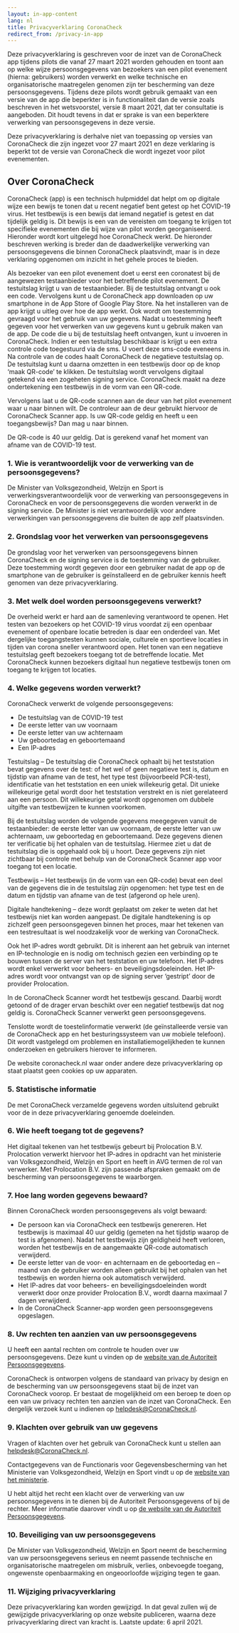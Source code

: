 ```yaml
---
layout: in-app-content
lang: nl
title: Privacyverklaring CoronaCheck
redirect_from: /privacy-in-app
---
```

Deze privacyverklaring is geschreven voor de inzet van de CoronaCheck app tijdens pilots die vanaf 27 maart 2021 worden gehouden en toont aan op welke wijze persoonsgegevens van bezoekers van een pilot evenement (hierna: gebruikers) worden verwerkt en welke technische en organisatorische maatregelen genomen zijn ter bescherming van deze persoonsgegevens. Tijdens deze pilots wordt gebruik gemaakt van een versie van de app die beperkter is in functionaliteit dan de versie zoals beschreven in het wetsvoorstel, versie 8 maart 2021, dat ter consultatie is aangeboden. Dit houdt tevens in dat er sprake is van een beperktere verwerking van persoonsgegevens in deze versie. 

Deze privacyverklaring is derhalve niet van toepassing op versies van CoronaCheck die zijn ingezet voor 27 maart 2021 en deze verklaring is beperkt tot de versie van CoronaCheck die wordt ingezet voor pilot evenementen. 

## Over CoronaCheck

CoronaCheck (app) is een technisch hulpmiddel dat helpt om op digitale wijze een bewijs te tonen dat u recent negatief bent getest op het COVID-19 virus. Het testbewijs is een bewijs dat iemand negatief is getest en dat tijdelijk geldig is. Dit bewijs is een van de vereisten om toegang te krijgen tot specifieke evenementen die bij wijze van pilot worden georganiseerd. Hieronder wordt kort uitgelegd hoe CoronaCheck werkt. De hieronder beschreven werking is breder dan de daadwerkelijke verwerking van persoonsgegevens die binnen CoronaCheck plaatsvindt, maar is in deze verklaring opgenomen om inzicht in het gehele proces te bieden.

Als bezoeker van een pilot evenement doet u eerst een coronatest bij de aangewezen testaanbieder voor het betreffende pilot evenement. De testuitslag krijgt u van de testaanbieder. Bij de testuitslag ontvangt u ook een code. Vervolgens kunt u de CoronaCheck app downloaden op uw smartphone in de App Store of Google Play Store. Na het installeren van de app krijgt u uitleg over hoe de app werkt. Ook wordt om toestemming gevraagd voor het gebruik van uw gegevens. Nadat u toestemming heeft gegeven voor het verwerken van uw gegevens kunt u gebruik maken van de app. De code die u bij de testuitslag heeft ontvangen, kunt u invoeren in CoronaCheck. Indien er een testuitslag beschikbaar is krijgt u een extra controle code toegestuurd via de sms. U voert deze sms-code eveneens in. Na controle van de codes haalt CoronaCheck de negatieve testuitslag op. De testuitslag kunt u daarna omzetten in een testbewijs door op de knop ‘maak QR-code’ te klikken. De testuitslag wordt vervolgens digitaal getekend via een zogeheten signing service. CoronaCheck maakt na deze ondertekening een testbewijs in de vorm van een QR-code. 

Vervolgens laat u de QR-code scannen aan de deur van het pilot evenement waar u naar binnen wilt. De controleur aan de deur gebruikt hiervoor de CoronaCheck Scanner app. Is uw QR-code geldig en heeft u een toegangsbewijs? Dan mag u naar binnen.

De QR-code is 40 uur geldig. Dat is gerekend vanaf het moment van afname van de COVID-19 test.

### 1. Wie is verantwoordelijk voor de verwerking van de persoonsgegevens?

De Minister van Volksgezondheid, Welzijn en Sport is verwerkingsverantwoordelijk voor de verwerking van persoonsgegevens in CoronaCheck en voor de persoonsgegevens die worden verwerkt in de signing service. De Minister is niet verantwoordelijk voor andere verwerkingen van persoonsgegevens die buiten de app zelf plaatsvinden. 

### 2. Grondslag voor het verwerken van persoonsgegevens

De grondslag voor het verwerken van persoonsgegevens binnen CoronaCheck en de signing service is de toestemming van de gebruiker. Deze toestemming wordt gegeven door een gebruiker nadat de app op de smartphone van de gebruiker is geïnstalleerd en de gebruiker kennis heeft genomen van deze privacyverklaring. 

### 3. Met welk doel worden persoonsgegevens verwerkt?

De overheid werkt er hard aan de samenleving verantwoord te openen. Het testen van bezoekers op het COVID-19 virus voordat zij een openbaar evenement of openbare locatie betreden is daar een onderdeel van. Met dergelijke toegangstesten kunnen sociale, culturele en sportieve locaties in tijden van corona sneller verantwoord open. Het tonen van een negatieve testuitslag geeft bezoekers toegang tot de betreffende locatie. Met CoronaCheck kunnen bezoekers digitaal hun negatieve testbewijs tonen om toegang te krijgen tot locaties.

### 4. Welke gegevens worden verwerkt?

CoronaCheck verwerkt de volgende persoonsgegevens:

- De testuitslag van de COVID-19 test
- De eerste letter van uw voornaam
- De eerste letter van uw achternaam
- Uw geboortedag en geboortemaand
- Een IP-adres

Testuitslag – De testuitslag die CoronaCheck ophaalt bij het teststation bevat gegevens over de test: of het wel of geen negatieve test is, datum en tijdstip van afname van de test, het type test (bijvoorbeeld PCR-test), identificatie van het teststation en een uniek willekeurig getal. Dit unieke willekeurige getal wordt door het teststation verstrekt en is niet gerelateerd aan een persoon. Dit willekeurige getal wordt opgenomen om dubbele uitgifte van testbewijzen te kunnen voorkomen.

Bij de testuitslag worden de volgende gegevens meegegeven vanuit de testaanbieder: de eerste letter van uw voornaam, de eerste letter van uw achternaam, uw geboortedag en geboortemaand. Deze gegevens dienen ter verificatie bij het ophalen van de testuitslag. Hiermee ziet u dat de testuitslag die is opgehaald ook bij u hoort. Deze gegevens zijn niet zichtbaar bij controle met behulp van de CoronaCheck Scanner app voor toegang tot een locatie. 

Testbewijs – Het testbewijs (in de vorm van een QR-code) bevat een deel van de gegevens die in de testuitslag zijn opgenomen: het type test en de datum en tijdstip van afname van de test (afgerond op hele uren).

Digitale handtekening – deze wordt geplaatst om zeker te weten dat het testbewijs niet kan worden aangepast. De digitale handtekening is op zichzelf geen persoonsgegeven binnen het proces, maar het tekenen van een testresultaat is wel noodzakelijk voor de werking van CoronaCheck. 

Ook het IP-adres wordt gebruikt. Dit is inherent aan het gebruik van internet en IP-technologie en is nodig om technisch gezien een verbinding op te bouwen tussen de server van het teststation en uw telefoon. Het IP-adres wordt enkel verwerkt voor beheers- en beveiligingsdoeleinden. Het IP-adres wordt voor ontvangst van op de signing server ‘gestript’ door de provider Prolocation.

In de CoronaCheck Scanner wordt het testbewijs gescand. Daarbij wordt getoond of de drager ervan beschikt over een negatief testbewijs dat nog geldig is. CoronaCheck Scanner verwerkt geen persoonsgegevens.

Tenslotte wordt de toestelinformatie verwerkt (de geïnstalleerde versie van de CoronaCheck app en het besturingssysteem van uw mobiele telefoon). Dit wordt vastgelegd om problemen en installatiemogelijkheden te kunnen onderzoeken en gebruikers hierover te informeren.

De website coronacheck.nl waar onder andere deze privacyverklaring op staat plaatst geen cookies op uw apparaten. 

### 5. Statistische informatie

De met CoronaCheck verzamelde gegevens worden uitsluitend gebruikt voor de in deze privacyverklaring genoemde doeleinden.

### 6. Wie heeft toegang tot de gegevens?

Het digitaal tekenen van het testbewijs gebeurt bij Prolocation B.V. Prolocation verwerkt hiervoor het IP-adres in opdracht van het ministerie van Volksgezondheid, Welzijn en Sport en heeft in AVG termen de rol van verwerker. Met Prolocation B.V. zijn passende afspraken gemaakt om de bescherming van persoonsgegevens te waarborgen. 

### 7. Hoe lang worden gegevens bewaard?

Binnen CoronaCheck worden persoonsgegevens als volgt bewaard:

- De persoon kan via CoronaCheck een testbewijs genereren. Het testbewijs is maximaal 40 uur geldig (gemeten na het tijdstip waarop de test is afgenomen). Nadat het testbewijs zijn geldigheid heeft verloren, worden het testbewijs en de aangemaakte QR-code automatisch verwijderd.
- De eerste letter van de voor- en achternaam en de geboortedag en –maand van de gebruiker worden alleen gebruikt bij het ophalen van het testbewijs en worden hierna ook automatisch verwijderd.
- Het IP-adres dat voor beheers- en beveiligingsdoeleinden wordt verwerkt door onze provider Prolocation B.V., wordt daarna maximaal 7 dagen verwijderd.
- In de CoronaCheck Scanner-app worden geen persoonsgegevens opgeslagen.

### 8. Uw rechten ten aanzien van uw persoonsgegevens

U heeft een aantal rechten om controle te houden over uw persoonsgegevens. Deze kunt u vinden op de [website van de Autoriteit Persoonsgegevens](https://autoriteitpersoonsgegevens.nl/nl/onderwerpen/algemene-informatie-avg/rechten-van-betrokkenen).

CoronaCheck is ontworpen volgens de standaard van privacy by design en de bescherming van uw persoonsgegevens staat bij de inzet van CoronaCheck voorop. Er bestaat de mogelijkheid om een beroep te doen op een van uw privacy rechten ten aanzien van de inzet van CoronaCheck. Een dergelijk verzoek kunt u indienen op [helpdesk@CoronaCheck.nl](mailto:helpdesk@CoronaCheck.nl). 

### 9. Klachten over gebruik van uw gegevens

Vragen of klachten over het gebruik van CoronaCheck kunt u stellen aan [helpdesk@CoronaCheck.nl](mailto:helpdesk@coronacheck.nl).

Contactgegevens van de Functionaris voor Gegevensbescherming van het Ministerie van Volksgezondheid, Welzijn en Sport vindt u op de [website van het ministerie](https://www.rijksoverheid.nl/ministeries/ministerie-van-volksgezondheid-welzijn-en-sport/privacy).

U hebt altijd het recht een klacht over de verwerking van uw persoonsgegevens in te dienen bij de Autoriteit Persoonsgegevens of bij de rechter. Meer informatie daarover vindt u op [de website van de Autoriteit Persoonsgegevens](https://autoriteitpersoonsgegevens.nl/nl/zelf-doen/gebruik-uw-privacyrechten/klacht-melden-bij-de-ap).

### 10. Beveiliging van uw persoonsgegevens

De Minister van Volksgezondheid, Welzijn en Sport neemt de bescherming van uw persoonsgegevens serieus en neemt passende technische en organisatorische maatregelen om misbruik, verlies, onbevoegde toegang, ongewenste openbaarmaking en ongeoorloofde wijziging tegen te gaan.

### 11. Wijziging privacyverklaring

Deze privacyverklaring kan worden gewijzigd. In dat geval zullen wij de gewijzigde privacyverklaring op onze website publiceren, waarna deze privacyverklaring direct van kracht is. Laatste update: 6 april 2021.
